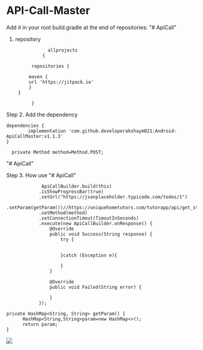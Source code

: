 # API-Call-Master

Add it in your root build.gradle at the end of repositories: "# ApiCall"
1. repository

  
  
                   allprojects 
                 {
       
		     repositories {
    
			maven { 
			url 'https://jitpack.io'
			}
		}
	
             } 
  
  Step 2. Add the dependency
  
  
  	dependencies {
	        implementation 'com.github.developerakshaym021:Android-ApiCallMaster:v1.1.3'
	}
  
      private Method method=Method.POST;

  
"# ApiCall"


Step 3. How use "# ApiCall"


                 ApiCallBuilder.build(this)
                .isShowProgressBar(true)
                .setUrl("https://jsonplaceholder.typicode.com/todos/1")
                .setParam(getParam())//https://uniquehometutors.com/tutorapp/api/get_student_banners
                .setMethod(method)
                .setConnectionTimout(TimoutInSeconds)
                .execute(new ApiCallBuilder.onResponse() {
                    @Override
                    public void Success(String response) {
                        try {

                          
                        }catch (Exception e){
                            
                        }
                    }

                    @Override
                    public void Failed(String error) {
                        
                    }
                });
		
	private HashMap<String, String> getParam() {
          HashMap<String,String>param=new HashMap<>();
          return param;
    }
    
    
    



[![](https://jitpack.io/v/developerakshaym021/Android-ApiCallMaster.svg)](https://jitpack.io/#developerakshaym021/Android-ApiCallMaster)
